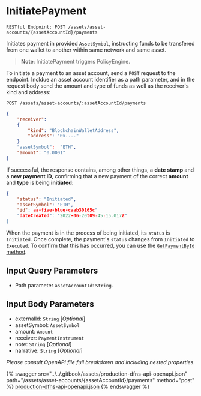 # InitiatePayment

`RESTful Endpoint: POST /assets/asset-accounts/{assetAccountId}/payments`

Initiates payment in provided `AssetSymbol`, instructing funds to be transfered from one wallet to another within same network and same asset.

> **Note**: InitiatePayment triggers PolicyEngine.

To initiate a payment to an asset account, send a `POST` request to the endpoint. Incldue an asset account identifier as a path parameter, and in the request body send the amount and type of funds as well as the receiver's kind and address:

```http
POST /assets/asset-accounts/:assetAccountId/payments
```

```json
{
    "receiver": 
    {
        "kind": "BlockchainWalletAddress",
        "address": "0x...."
    }
    "assetSymbol":  "ETH",
    "amount": "0.0001"
}
```

If successful, the response contains, among other things, a **date stamp** and a **new payment ID**, confirming that a new payment of the correct **amount** and **type** is being **initiated**:

```json
{ 
    "status": "Initiated",
    "assetSymbol": "ETH",
    "id": aa-five-blue-caab30165c"
    "dateCreated": "2022-06-20t09:45:15.017Z"
}
```

When the payment is in the process of being initiated, its `status` is `Initiated`. Once complete, the payment's `status` changes from `Initiated` to `Executed`. To confirm that this has occurred, you can use the [`GetPaymentById` method](GetPaymentById.md).

## Input Query Parameters

* Path parameter `assetAccountId`: `String`.

## Input Body Parameters

* externalId: `String` \[_Optional_]
* assetSymbol: `AssetSymbol`
* amount: `Amount`
* receiver: `PaymentInstrument`
* note: `String` \[_Optional_]
* narrative: `String` \[_Optional_]

_Please consult OpenAPI file full breakdown and including nested properties._

{% swagger src="../../.gitbook/assets/production-dfns-api-openapi.json" path="/assets/asset-accounts/{assetAccountId}/payments" method="post" %}
[production-dfns-api-openapi.json](../../.gitbook/assets/production-dfns-api-openapi.json)
{% endswagger %}
